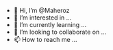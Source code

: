 - 👋 Hi, I’m @Maheroz
- 👀 I’m interested in ...
- 🌱 I’m currently learning ...
- 💞️ I’m looking to collaborate on ...
- 📫 How to reach me ...

<!---
Maheroz/Maheroz is a ✨ special ✨ repository because its `README.md` (this file) appears on your GitHub profile.
You can click the Preview link to take a look at your changes.
--->
